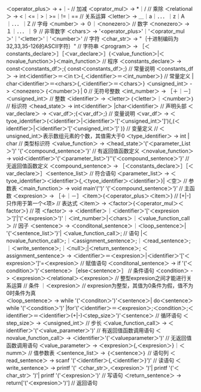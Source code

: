 ＜operator_plus＞            ->       +｜-                                                                                                                                     // 加减
＜oprator_mul＞              ->       *｜/                                                                                                                                     // 乘除
＜relational＞               ->       <｜<=｜>｜>=｜!=｜==                                                                                                                      // 关系运算
＜letter＞                   ->       ＿｜a｜．．．｜z｜A｜．．．｜Z                                                                                                               // 字母
＜number＞                   ->       ０｜＜nonezero＞                                                                                                                          // 数字
＜nonezero＞                 ->       １｜．．．｜９                                                                                                                             // 非零数字
＜chars＞                    ->       '<operator_plus>'｜'＜oprator_mul＞'｜'＜letter＞'｜'＜number＞'                                                                            // 字符
＜char_str＞                 ->       "｛十进制编码为32,33,35-126的ASCII字符｝"                                                                                                    // 字符串
＜program＞                  ->      ［＜constants_declare＞］［＜var_declare＞］{＜value_function＞|＜novalue_function＞}＜main_function＞                                         // 程序
＜constants_declare＞        ->       const＜constants_df＞;{ const＜constants_df＞;}                                                                                            // 常量说明
＜constants_df＞             ->       int＜identifier＞＝＜in t＞{,＜identifier＞＝＜int_number＞}                                                                                // 常量定义
                                     | char＜identifier＞＝<chars＞{,＜identifier＞＝＜chars＞}
＜unsigned_int＞             ->       ＜nonezero＞｛＜number＞｝| 0                                                                                                              // 无符号整数
＜int_number＞               ->      ［＋｜－］＜unsigned_int＞                                                                                                                  // 整数
＜identifier＞               ->       ＜letter＞｛＜letter＞｜＜number＞｝                                                                                                        // 标识符
＜head_state＞               ->       int＜identifier＞ |char＜identifier＞                                                                                                      // 声明头部
＜var_declare＞              ->       ＜var_df＞;{＜var_df＞;}                                                                                                                  // 变量说明
＜var_df＞                   ->       ＜tyoe_identifier＞(＜identifier＞|＜identifier＞'['＜unsigned_int＞']'){,(＜identifier＞|＜identifier＞'['＜unsigned_int＞']' )}                                // 变量定义
                                                                                                                                                                              // ＜unsigned_int＞表示数组元素的个数，其值需大于0
＜type_identifier＞          ->        int | char                                                                                                                              // 类型标识符
＜value_function＞           ->       ＜head_state＞'('＜parameter_List＞')' '{'＜compound_sentence＞'}'                                                                         // 有返回值函数定义
＜novalue_function＞         ->       void＜identifier＞'('＜parameter_list＞')''{'＜compound_sentence＞'}'                                                                      // 无返回值函数定义
＜compound_sentence＞        ->      ［＜constants_declare＞］［＜var_declare＞］＜sentence_list＞                                                                                 // 符合语句
＜parameter_list＞           ->       ＜tyoe_identifier＞＜identifier＞{,＜tyoe_identifier＞＜identifier＞}| ＜空＞                                                                // 参数表
＜main_function＞            ->       void main‘(’‘)’ ‘{’＜compound_sentence＞‘}’                                                                                               // 主函数
＜expresion＞                ->       ［＋｜－］＜item＞{＜operator_plus＞＜item＞}                            // [+|-]只作用于第一个<项>                                             // 表达式
＜item＞                     ->       ＜factor＞{＜operator_mul＞＜factor＞}                                                                                                     // 项
＜factor＞                   ->       ＜identifier＞｜＜identifier＞'['＜expresion＞']'|'('＜expresion＞')'｜＜int_number＞|＜chars＞｜＜value_function_call＞                       // 因子
＜sentence＞                 ->       ＜conditonal_sentence＞｜＜loop_sentence＞| '{'＜sentence_list＞'}'| ＜value_function_call＞;                                                // 语句
                                      |＜novalue_function_call＞;｜＜assignment_sentence＞;｜＜read_sentence＞;｜＜write_sentence＞;｜＜null＞;|＜return_sentence＞;
＜assignment_sentence＞      ->       ＜identifier＞＝＜expresion＞|＜identifier＞'['＜expresion＞']'=＜expresion＞                                                                // 赋值语句
＜conditonal_sentence＞      ->       if '('＜condition＞')'＜sentence＞［else＜sentence＞］                                                                                       // 条件语句
＜condition＞                ->       ＜expresion＞＜relational＞＜expresion＞                       // 整型expresion之间才能进行关系运算                                             // 条件
                                     ｜＜expresion＞                                               // expresion为整型，其值为0条件为假，值不为0时条件为真                                             
＜loop_sentence＞            ->        while '('＜conditon＞')'＜sentence＞| do＜sentence＞while '('＜condition＞')' |for'('＜identifier＞＝＜expresion＞;＜condition＞;＜identifier＞＝＜identifier＞(+|-)＜step_size＞')'＜sentence＞                               // 循环语句
＜step_size＞                ->       ＜unsigned_int＞                                                                                                                          // 步长
＜value_function_call＞      ->       ＜identifier＞'('＜value_parameter＞')'                                                                                                   // 有返回值函数调用语句
＜novalue_function_call＞    ->       ＜identifier＞'('＜valueparameter＞')'                                                                                                     // 无返回值函数调用语句
＜value_parameter＞          ->       ＜expresion＞{,＜expresion＞}｜＜numm＞                                                                                                     // 值参数表
＜sentence_list＞            ->      ｛＜sentence＞｝                                                                                                                            // 语句列
＜read_sentence＞            ->       scanf '('＜identifier＞{,＜identifier＞}')'                                                                                                // 读语句
＜write_sentence＞           ->       printf '(' ＜char_str＞,＜expresion＞ ')'| printf '('＜char_str＞ ')'| printf '('＜expresion＞')'                                           // 写语句
＜return_sentence＞          ->       return['('＜expresion＞')']                                                                                                               // 返回语句